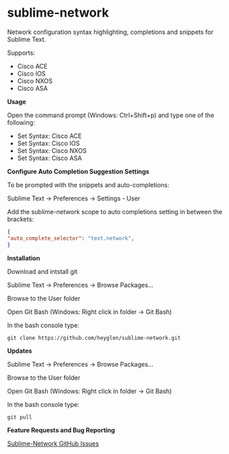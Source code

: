 # sublime-network


Network configuration syntax highlighting, completions and snippets for Sublime Text.

Supports:
 * Cisco ACE
 * Cisco IOS
 * Cisco NXOS
 * Cisco ASA

**Usage**

Open the command prompt (Windows: Ctrl+Shift+p) and type one of the following:
 * Set Syntax: Cisco ACE
 * Set Syntax: Cisco IOS
 * Set Syntax: Cisco NXOS
 * Set Syntax: Cisco ASA

**Configure Auto Completion Suggestion Settings**

To be prompted with the snippets and auto-completions:

Sublime Text -> Preferences -> Settings - User

Add the sublime-network scope to auto completions setting in between the brackets:
```JSON
{
"auto_complete_selector": "text.network",
}
```
**Installation**

Download and intstall git

Sublime Text -> Preferences -> Browse Packages...
 
Browse to the User folder

Open Git Bash (Windows: Right click in folder -> Git Bash)

In the bash console type:
```Shell
git clone https://github.com/heyglen/sublime-network.git
```

**Updates**

Sublime Text -> Preferences -> Browse Packages...
 
Browse to the User folder

Open Git Bash (Windows: Right click in folder -> Git Bash)

In the bash console type:
```Shell
git pull
```

**Feature Requests and Bug Reporting**

[Sublime-Network GitHub Issues](https://github.com/heyglen/sublime-network/issues)
